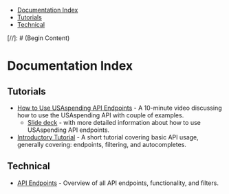 <ul class="nav nav-stacked" id="sidebar">
  <li><a href="#documentation-index">Documentation Index</a></li>
  <li><a href="#tutorials">Tutorials</a></li>
  <li><a href="#technical">Technical</a></li>
</ul>
[//]:  #  (Begin Content)

# Documentation Index <a name="documentation-index"></a>

## Tutorials <a name="tutorials"></a>
- [How to Use USAspending API Endpoints](https://www.youtube.com/watch?v=AEKL2LOkRZY) - A 10-minute video discussing how to use the USAspending API with couple of examples.
  - [Slide deck](https://www.usaspending.gov/data/Basic-API-Training.pdf) - with more detailed information about how to use USAspending API endpoints.
- [Introductory Tutorial](https://api.usaspending.gov/docs/intro-tutorial) -  A short tutorial covering basic API usage, generally covering: endpoints, filtering, and autocompletes.

## Technical <a name="technical"></a>
* [API Endpoints](/docs/endpoints) - Overview of all API endpoints, functionality, and filters.
